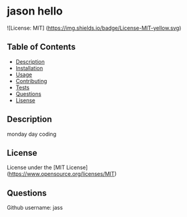# jason hello  

  ![License: MIT] (https://img.shields.io/badge/License-MIT-yellow.svg) 

  ## Table of Contents

  * [Description](##Description)
  * [Installation](##installation)
  * [Usage](##Usage)
  * [Contributing](##Contributing)
  * [Tests](##Tests)
  * [Questions](##Questions)
  * [Lisense](##Lisence)

  ## Description
  monday day coding 

  ## License
  License under the [MIT License] (https://www.opensource.org/licenses/MIT)

  ## Questions 

  Github username: jass









